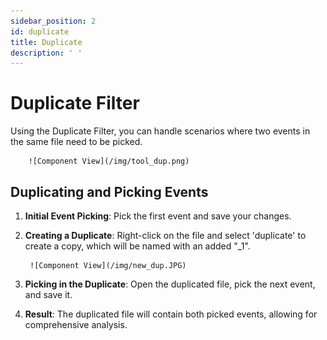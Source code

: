 ```yaml
---
sidebar_position: 2
id: duplicate
title: Duplicate
description: ' '
---
```



# Duplicate Filter

Using the Duplicate Filter, you can handle scenarios where two events in the same file need to be picked.


        ![Component View](/img/tool_dup.png)


## Duplicating and Picking Events
1. **Initial Event Picking**: Pick the first event and save your changes.
2. **Creating a Duplicate**: Right-click on the file and select 'duplicate' to create a copy, which will be named with an added "_1".

        ![Component View](/img/new_dup.JPG)
        
3. **Picking in the Duplicate**: Open the duplicated file, pick the next event, and save it.
4. **Result**: The duplicated file will contain both picked events, allowing for comprehensive analysis.


